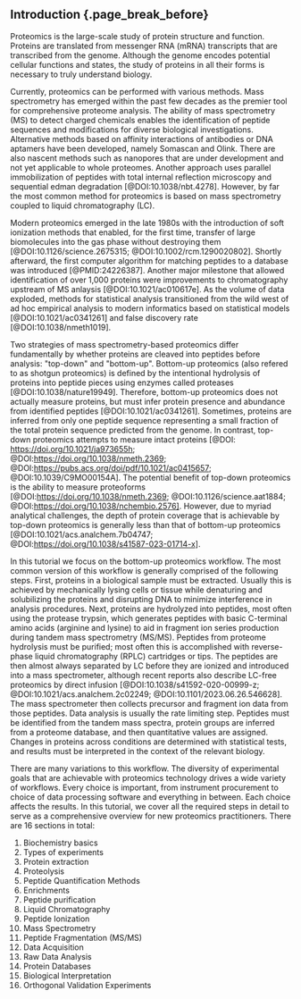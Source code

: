 ## Introduction {.page_break_before}

Proteomics is the large-scale study of protein structure and function. 
Proteins are translated from messenger RNA (mRNA) transcripts that are transcribed from the genome. 
Although the genome encodes potential cellular functions and states, the study of proteins in all their forms is necessary to truly understand biology. 

Currently, proteomics can be performed with various methods. 
Mass spectrometry has emerged within the past few decades as the premier tool for comprehensive proteome analysis.
The ability of mass spectrometry (MS) to detect charged chemicals enables the identification of peptide sequences and modifications for diverse biological investigations.
Alternative methods based on affinity interactions of antibodies or DNA aptamers have been developed, namely Somascan and Olink. 
There are also nascent methods such as nanopores that are under development and not yet applicable to whole proteomes.
Another approach uses parallel immobilization of peptides with total internal reflection microscopy and sequential edman degradation [@DOI:10.1038/nbt.4278].
However, by far the most common method for proteomics is based on mass spectrometry coupled to liquid chromatography (LC).

Modern proteomics emerged in the late 1980s with the introduction of soft ionization methods that enabled, for the first time, transfer of large biomolecules into the gas phase without destroying them [@DOI:10.1126/science.2675315; @DOI:10.1002/rcm.1290020802]. 
Shortly afterward, the first computer algorithm for matching peptides to a database was introduced [@PMID:24226387]. 
Another major milestone that allowed identification of over 1,000 proteins were improvements to chromatography upstream of MS anlaysis [@DOI:10.1021/ac010617e]. 
As the volume of data exploded, methods for statistical analysis transitioned from the wild west of ad hoc empirical analysis to modern informatics based on statistical models [@DOI:10.1021/ac0341261] and false discovery rate [@DOI:10.1038/nmeth1019]. 
<!-- Todo: figure 1: major milestones in proteomics technology since 1990 -->

Two strategies of mass spectrometry-based proteomics differ fundamentally by whether proteins are cleaved into peptides before analysis: "top-down" and "bottom-up". 
Bottom-up proteomics (also refered to as shotgun proteomics) is defined by the intentional hydrolysis of proteins into peptide pieces using enzymes called proteases [@DOI:10.1038/nature19949]. 
Therefore, bottom-up proteomics does not actually measure proteins, but must infer protein presence and abundance from identified peptides [@DOI:10.1021/ac0341261]. 
Sometimes, proteins are inferred from only one peptide sequence representing a small fraction of the total protein sequence predicted from the genome. 
In contrast, top-down proteomics attempts to measure intact proteins [@DOI: https://doi.org/10.1021/ja973655h; @DOI:https://doi.org/10.1038/nmeth.2369; @DOI:https://pubs.acs.org/doi/pdf/10.1021/ac0415657; @DOI:10.1039/C9MO00154A]. 
The potential benefit of top-down proteomics is the ability to measure proteoforms [@DOI:https://doi.org/10.1038/nmeth.2369; @DOI:10.1126/science.aat1884; @DOI:https://doi.org/10.1038/nchembio.2576]. 
However, due to myriad analytical challenges, the depth of protein coverage that is achievable by top-down proteomics is generally less than that of bottom-up proteomics [@DOI:10.1021/acs.analchem.7b04747; @DOI:https://doi.org/10.1038/s41587-023-01714-x]. 

In this tutorial we focus on the bottom-up proteomics workflow. 
The most common version of this workflow is generally comprised of the following steps. 
First, proteins in a biological sample must be extracted. 
Usually this is achieved by mechanically lysing cells or tissue while denaturing and solubilizing the proteins and disrupting DNA to minimize interference in analysis procedures. 
Next, proteins are hydrolyzed into peptides, most often using the protease trypsin, which generates peptides with basic C-terminal amino acids (arginine and lysine) to aid in fragment ion series production during tandem mass spectrometry (MS/MS). 
Peptides from proteome hydrolysis must be purified; most often this is accomplished with reverse-phase liquid chromatography (RPLC) cartridges or tips. 
The peptides are then almost always separated by LC before they are ionized and introduced into a mass spectrometer, although recent reports also describe LC-free proteomics by direct infusion [@DOI:10.1038/s41592-020-00999-z; @DOI:10.1021/acs.analchem.2c02249; @DOI:10.1101/2023.06.26.546628]. 
The mass spectrometer then collects precursor and fragment ion data from those peptides. 
Data analysis is usually the rate limiting step.
Peptides must be identified from the tandem mass spectra, protein groups are inferred from a proteome database, and then quantitative values are assigned. 
Changes in proteins across conditions are determined with statistical tests, and results must be interpreted in the context of the relevant biology.

There are many variations to this workflow. 
The diversity of experimental goals that are achievable with proteomics technology drives a wide variety of workflows. 
Every choice is important, from instrument procurement to choice of data processing software and everything in between. Each choice affects the results. 
In this tutorial, we cover all the required steps in detail to serve as a comprehensive overview for new proteomics practitioners. 
There are 16 sections in total:

1. Biochemistry basics
2. Types of experiments
3. Protein extraction
4. Proteolysis
5. Peptide Quantification Methods
6. Enrichments
7. Peptide purification
8. Liquid Chromatography
9. Peptide Ionization
10. Mass Spectrometry
11. Peptide Fragmentation (MS/MS)
12. Data Acquisition
13. Raw Data Analysis
14. Protein Databases
15. Biological Interpretation
16. Orthogonal Validation Experiments

